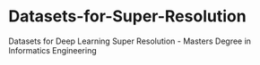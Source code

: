 # Datasets-for-Super-Resolution
Datasets for Deep Learning Super Resolution - Masters Degree in Informatics Engineering
